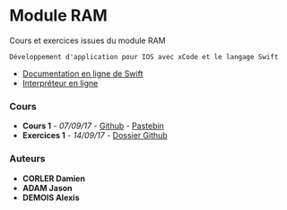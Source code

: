 # Module RAM

Cours et exercices issues du module RAM
```
Développement d'application pour IOS avec xCode et le langage Swift
```
- [Documentation en ligne de Swift](https://developer.apple.com/library/content/documentation/Swift/Conceptual/Swift_Programming_Language/TheBasics.html#//apple_ref/doc/uid/TP40014097-CH5-ID309)
- [Interpréteur en ligne](https://swift.sandbox.bluemix.net/)

### Cours

* **Cours 1** - *07/09/17* - [Github](ram_070917_corler_cours_1.swift) - [Pastebin](ram_070917_cours_1.swift)
* **Exercices 1** - *14/09/17* - [Dossier Github](Exercices_1)

### Auteurs

* **CORLER Damien**
* **ADAM Jason**
* **DEMOIS Alexis**
